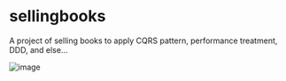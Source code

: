 # sellingbooks
A project of selling books to apply CQRS pattern, performance treatment, DDD, and else...

![image](https://user-images.githubusercontent.com/8418011/178128708-694ae06d-c266-4c23-8f30-db26ca2f448b.png)
